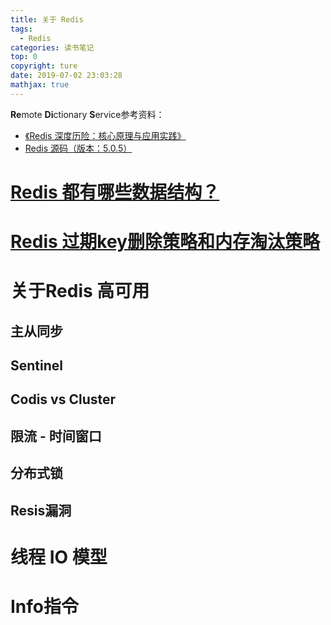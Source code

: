```yaml
---
title: 关于 Redis
tags: 
  - Redis
categories: 读书笔记
top: 0
copyright: ture
date: 2019-07-02 23:03:28
mathjax: true
---
```

**Re**mote **Di**ctionary **S**ervice参考资料：  

 - [《Redis 深度历险：核心原理与应用实践》](https://book.douban.com/subject/30386804/)
 - [Redis 源码（版本：5.0.5）](https://redis.io/download#installation)

<!--more-->

# [Redis 都有哪些数据结构？](../redis_datastruct)

# [Redis 过期key删除策略和内存淘汰策略](../redis_memory)

# 关于Redis 高可用

## 主从同步

## Sentinel

## Codis vs Cluster

## 限流 - 时间窗口

## 分布式锁

## Resis漏洞

# 线程 IO 模型

# Info指令